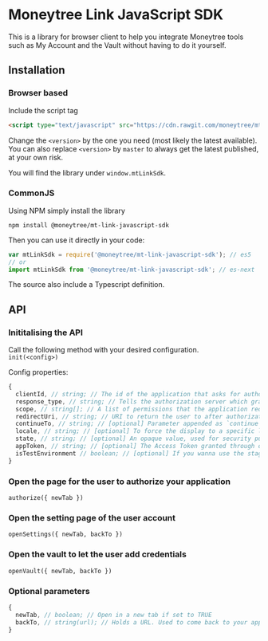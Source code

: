 # Moneytree Link JavaScript SDK

This is a library for browser client to help you integrate Moneytree tools such as My Account and the Vault without having to do it yourself.


## Installation

### Browser based
Include the script tag 
```html
<script type="text/javascript" src="https://cdn.rawgit.com/moneytree/mt-link-javascript-sdk/<version>/dist/index.js"></script>
```
Change the `<version>` by the one you need (most likely the latest available).
You can also replace `<version>` by `master` to always get the latest published, at your own risk.

You will find the library under `window.mtLinkSdk`.

### CommonJS
Using NPM simply install the library
```shell
npm install @moneytree/mt-link-javascript-sdk
```

Then you can use it directly in your code:
```js
var mtLinkSdk = require('@moneytree/mt-link-javascript-sdk'); // es5
// or
import mtLinkSdk from '@moneytree/mt-link-javascript-sdk'; // es-next
```
The source also include a Typescript definition.

## API

### Inititalising the API
Call the following method with your desired configuration.  
`init(<config>)`

Config properties:
```js
{
  clientId, // string; // The id of the application that asks for authorization.
  response_type, // string; // Tells the authorization server which grant to execute.
  scope, // string[]; // A list of permissions that the application requires.
  redirectUri, // string; // URI to return the user to after authorization is complete.
  continueTo, // string; // [optional] Parameter appended as `continue` to the `redirectUri`.
  locale, // string; // [optional] To force the display to a specific language (e.g.: en-AU)
  state, // string; // [optional] An opaque value, used for security purposes. If this request parameter is set in the request, then it is returned to the application as part of the redirect_uri.
  appToken, // string; // [optional] The Access Token granted through oauth
  isTestEnvironment // boolean; // [optional] If you wanna use the staging or production environemnt
}
```

### Open the page for the user to authorize your application
`authorize({ newTab })`

### Open the setting page of the user account
`openSettings({ newTab, backTo })`

### Open the vault to let the user add credentials
`openVault({ newTab, backTo })`

### Optional parameters
```js
{
  newTab, // boolean; // Open in a new tab if set to TRUE
  backTo, // string(url); // Holds a URL. Used to come back to your app. Default to current URI.
}
```